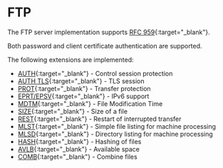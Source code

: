 # FTP

The FTP server implementation supports [RFC 959](https://datatracker.ietf.org/doc/html/rfc959){:target="_blank"}.

Both password and client certificate authentication are supported.

The following extensions are implemented:

- [AUTH](https://tools.ietf.org/html/rfc2228#page-6){:target="_blank"} - Control session protection
- [AUTH TLS](https://tools.ietf.org/html/rfc4217#section-4.1){:target="_blank"} - TLS session
- [PROT](https://tools.ietf.org/html/rfc2228#page-8){:target="_blank"} - Transfer protection
- [EPRT/EPSV](https://tools.ietf.org/html/rfc2428){:target="_blank"} - IPv6 support
- [MDTM](https://tools.ietf.org/html/rfc3659#page-8){:target="_blank"} - File Modification Time
- [SIZE](https://tools.ietf.org/html/rfc3659#page-11){:target="_blank"} - Size of a file
- [REST](https://tools.ietf.org/html/rfc3659#page-13){:target="_blank"} - Restart of interrupted transfer
- [MLST](https://tools.ietf.org/html/rfc3659#page-23){:target="_blank"} - Simple file listing for machine processing
- [MLSD](https://tools.ietf.org/html/rfc3659#page-23){:target="_blank"} - Directory listing for machine processing
- [HASH](https://tools.ietf.org/html/draft-bryan-ftpext-hash-02){:target="_blank"} - Hashing of files
- [AVLB](https://tools.ietf.org/html/draft-peterson-streamlined-ftp-command-extensions-10#section-4){:target="_blank"} - Available space
- [COMB](htps://help.globalscape.com/help/archive/eft6-4/mergedprojects/eft/allowingmultiparttransferscomb_command.htm){:target="_blank"} - Combine files
